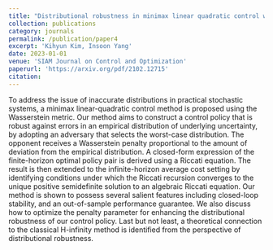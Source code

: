 ```yaml
---
title: "Distributional robustness in minimax linear quadratic control with Wasserstein distance"
collection: publications
category: journals
permalink: /publication/paper4
excerpt: 'Kihyun Kim, Insoon Yang'
date: 2023-01-01
venue: 'SIAM Journal on Control and Optimization'
paperurl: 'https://arxiv.org/pdf/2102.12715'
citation: 
---
```


To address the issue of inaccurate distributions in practical stochastic systems, a minimax linear-quadratic control method is proposed using the Wasserstein metric. Our method aims to construct a control policy that is robust against errors in an empirical distribution of underlying uncertainty, by adopting an adversary that selects the worst-case distribution. The opponent receives a Wasserstein penalty proportional to the amount of deviation from the empirical distribution. A closed-form expression of the finite-horizon optimal policy pair is derived using a Riccati equation. The result is then extended to the infinite-horizon average cost setting by identifying conditions under which the Riccati recursion converges to the unique positive semidefinite solution to an algebraic Riccati equation. Our method is shown to possess several salient features including closed-loop stability, and an out-of-sample performance guarantee. We also discuss how to optimize the penalty parameter for enhancing the distributional robustness of our control policy. Last but not least, a theoretical connection to the classical H-infinity method is identified from the perspective of distributional robustness.
